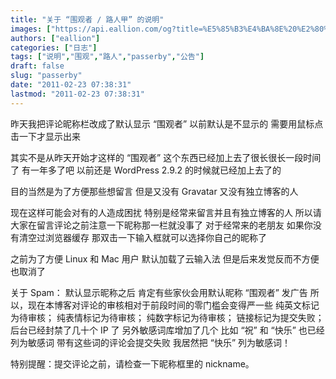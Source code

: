 ```yaml
---
title: "关于 “围观者 / 路人甲” 的说明"
images: ["https://api.eallion.com/og?title=%E5%85%B3%E4%BA%8E%20%E2%80%9C%E5%9B%B4%E8%A7%82%E8%80%85%20%2F%20%E8%B7%AF%E4%BA%BA%E7%94%B2%E2%80%9D%20%E7%9A%84%E8%AF%B4%E6%98%8E"]
authors: ["eallion"]
categories: ["日志"]
tags: ["说明","围观","路人","passerby","公告"]
draft: false
slug: "passerby"
date: "2011-02-23 07:38:31"
lastmod: "2011-02-23 07:38:31"
---
```


昨天我把评论昵称栏改成了默认显示 “围观者”
以前默认是不显示的
需要用鼠标点击一下才显示出来

其实不是从昨天开始才这样的
“围观者” 这个东西已经加上去了很长很长一段时间了
有一年多了吧
以前还是 WordPress 2.9.2 的时候就已经加上去了的

目的当然是为了方便那些想留言
但是又没有 Gravatar 又没有独立博客的人

现在这样可能会对有的人造成困扰
特别是经常来留言并且有独立博客的人
所以请大家在留言评论之前注意一下昵称那一栏就没事了
对于经常来的老朋友
如果你没有清空过浏览器缓存
那双击一下输入框就可以选择你自己的昵称了

之前为了方便 Linux 和 Mac 用户
默认加载了云输入法
但是后来发觉反而不方便
也取消了

关于 Spam：
默认显示昵称之后
肯定有些家伙会用默认昵称 “围观者” 发广告
所以，现在本博客对评论的审核相对于前段时间的零门槛会变得严一些
纯英文标记为待审核；
纯表情标记为待审核；
纯数字标记为待审核；
链接标记为提交失败；
后台已经封禁了几十个 IP 了
另外敏感词库增加了几个
比如 “祝” 和 “快乐” 也已经列为敏感词
带有这些词的评论会提交失败
我居然把 “快乐” 列为敏感词！

特别提醒：提交评论之前，请检查一下昵称框里的 nickname。
